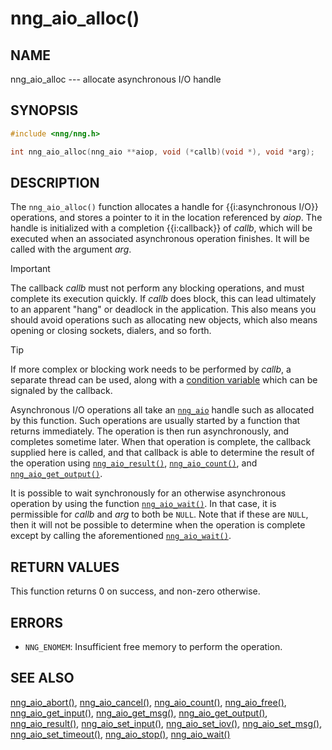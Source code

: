 # nng_aio_alloc()

## NAME

nng_aio_alloc --- allocate asynchronous I/O handle

## SYNOPSIS

```c
#include <nng/nng.h>

int nng_aio_alloc(nng_aio **aiop, void (*callb)(void *), void *arg);
```

## DESCRIPTION

The `nng_aio_alloc()` function allocates a handle for {{i:asynchronous I/O}}
operations, and stores a pointer to it in the location referenced by _aiop_.
The handle is initialized with a completion {{i:callback}} of _callb_,
which will be executed when an associated asynchronous operation finishes.
It will be called with the argument _arg_.

> [!IMPORTANT]
> The callback _callb_ must not perform any blocking operations, and
> must complete its execution quickly. If _callb_ does block, this can
> lead ultimately to an apparent "hang" or deadlock in the application.
> This also means you should avoid operations such as allocating new objects,
> which also means opening or closing sockets, dialers, and so forth.

> [!TIP]
> If more complex or blocking work needs to be performed by _callb_, a separate
> thread can be used, along with a [condition variable](nng_cv_alloc.md)
> which can be signaled by the callback.

Asynchronous I/O operations all take an [`nng_aio`](index.md)
handle such as allocated by this function.
Such operations are usually started by a function that returns immediately.
The operation is then run asynchronously, and completes sometime later.
When that operation is complete, the callback supplied here is called,
and that callback is able to determine the result of the operation using
[`nng_aio_result()`](nng_aio_result.md), [`nng_aio_count()`](nng_aio_count.md),
and [`nng_aio_get_output()`](nng_aio_get_output.md).

It is possible to wait synchronously for an otherwise asynchronous operation
by using the function [`nng_aio_wait()`](nng_aio_wait.md).
In that case, it is permissible for _callb_ and _arg_ to both be `NULL`.
Note that if these are `NULL`, then it will not be possible to determine when the
operation is complete except by calling the aforementioned
[`nng_aio_wait()`](nng_aio_wait.md).

## RETURN VALUES

This function returns 0 on success, and non-zero otherwise.

## ERRORS

- `NNG_ENOMEM`: Insufficient free memory to perform the operation.

## SEE ALSO

[nng_aio_abort()](nng_aio_abort.md),
[nng_aio_cancel()](nng_aio_cancel.md),
[nng_aio_count()](nng_aio_count.md),
[nng_aio_free()](nng_aio_free.md),
[nng_aio_get_input()](nng_aio_get_input.md),
[nng_aio_get_msg()](nng_aio_get_msg.md),
[nng_aio_get_output()](nng_aio_get_output.md),
[nng_aio_result()](nng_aio_result.md),
[nng_aio_set_input()](nng_aio_set_input.md),
[nng_aio_set_iov()](nng_aio_set_iov.md),
[nng_aio_set_msg()](nng_aio_set_msg.md),
[nng_aio_set_timeout()](nng_aio_set_timeout.md),
[nng_aio_stop()](nng_aio_stop.md),
[nng_aio_wait()](nng_aio_wait.md)
